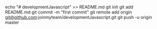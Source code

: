 echo "# developmentJavascript" >> README.md
git init
git add README.md
git commit -m "first commit"
git remote add origin git@github.com:joinmyteam/developmentJavascript.git
git push -u origin master
